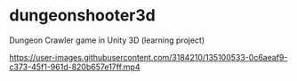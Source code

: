 # dungeonshooter3d
Dungeon Crawler game in Unity 3D (learning project)



https://user-images.githubusercontent.com/3184210/135100533-0c6aeaf9-c373-45f1-961d-820b657e17ff.mp4


